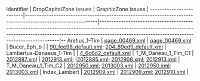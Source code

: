 Identifier               |  DropCapitalZone issues                                                                                    |  GraphicZone issues                                                                                                                                                                                                     |
-------------------------|------------------------------------------------------------------------------------------------------------|-------------------------------------------------------------------------------------------------------------------------------------------------------------------------------------------------------------------------|--
Aretius_1-Tim            |  [page_00469.xml](data/Aretius_1-Tim/page_00469.xml)                                                       |  [page_00469.xml](data/Aretius_1-Tim/page_00469.xml)                                                                                                                                                                    |
Bucer_Eph_b              |                                                                                                            |  [90_fee98_default.xml](data/Bucer_Eph_b/90_fee98_default.xml); [204_89ed9_default.xml](data/Bucer_Eph_b/204_89ed9_default.xml)                                                                                         |
Lambertus-Danaeus_1-Tim  |                                                                                                            |  [4_6c6d2_default.xml](data/Daneau_1-Tim/4_6c6d2_default.xml)                                                                                                                                                           |
T_M_Daneau_1_Tim_C1      |  [2012887.xml](data/T_M_Daneau_1_Tim_C1/2012887.xml)                                                       |  [2012913.xml](data/T_M_Daneau_1_Tim_C1/2012913.xml);  |[2012885.xml](data/T_M_Daneau_1_Tim_C1/2012885.xml);  [2012908.xml](data/T_M_Daneau_1_Tim_C1/2012908.xml); [2012913.xml](data/T_M_Daneau_1_Tim_C1/2012913.xml)  |
T_M_Daneau_1_Tim_C2      |  [2012950.xml](data/T_M_Daneau_1_Tim_C2/2012950.xml); [2013003.xml](data/T_M_Daneau_1_Tim_C2/2013003.xml)  |  [2012950.xml](data/T_M_Daneau_1_Tim_C2/2012950.xml);  [2013003.xml](data/T_M_Daneau_1_Tim_C2/2013003.xml)                                                                                                              |
Index_Lambert            |  [2012909.xml](data/index_Lambert/2012909.xml)                                                             |  [2012909.xml](data/index_Lambert/2012909.xml);  [2012910.xml](data/index_Lambert/2012910.xml)                                                                                                                          |

